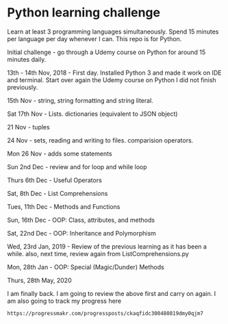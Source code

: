 # Python learning challenge

Learn at least 3 programming languages simultaneously.
Spend 15 minutes per language per day whenever I can.
This repo is for Python.

Initial challenge - go through a Udemy course on Python for around 15 minutes daily.

13th - 14th Nov, 2018 - First day. Installed Python 3 and made it work on IDE and terminal. Start over again the Udemy course on Python I did not finish previously.

15th Nov - string, string formatting and string literal.

Sat 17th Nov - Lists. dictionaries (equivalent to JSON object)

21 Nov - tuples

24 Nov - sets, reading and writing to files. comparision operators.

Mon 26 Nov - adds some statements

Sun 2nd Dec - review and for loop and while loop 

Thurs 6th Dec - Useful Operators

Sat, 8th Dec - List Comprehensions

Tues, 11th Dec - Methods and Functions

Sun, 16th Dec - OOP: Class, attributes, and methods

Sat, 22nd Dec - OOP: Inheritance and Polymorphism

Wed, 23rd Jan, 2019 - Review of the previous learning as it has been a while.
also, next time, review again from ListComprehensions.py

Mon, 28th Jan - OOP: Special (Magic/Dunder) Methods


Thurs, 28th May, 2020

I am finally back.  I am going to review the above first and carry on again.
I am also going to track my progress here 
```
https://progressmakr.com/progressposts/ckaqfidc300480819dmy0qjm7
```